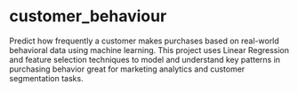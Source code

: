 # customer_behaviour
Predict how frequently a customer makes purchases based on real-world behavioral data using machine learning. This project uses Linear Regression and feature selection techniques to model and understand key patterns in purchasing behavior great for marketing analytics and customer segmentation tasks.
